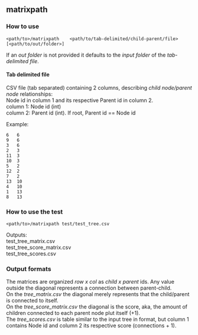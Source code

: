 ## matrixpath

### How to use
```
<path/to>/matrixpath    <path/to/tab-delimited/child-parent/file>    [<path/to/out/folder>]
```
If an *out folder* is not provided it defaults to the *input folder* of the *tab-delimited file*.  

#### Tab delimited file
CSV file (tab separated) containing 2 columns, describing *child node/parent node* relationships:  
Node id in column 1 and its respective Parent id in column 2.  
column 1: Node id (int)  
column 2: Parent id (int). If root, Parent id == Node id  
  
Example:  
```
6	6
9	6
3	6
2	3
11	3
10	3
5	2
12	2
7	2
13	10
4	10
1	13
8	13
```
### How to use the test

```
<path/to>/matrixpath test/test_tree.csv
```
Outputs:  
test_tree_matrix.csv  
test_tree_score_matrix.csv  
test_tree_scores.csv  

### Output formats

The matrices are organized *row x col* as *child x parent* ids.  Any value outside the diagonal represents a connection between parent-child.  
On the *tree_matrix.csv* the diagonal merely represents that the child/parent is connected to itself.  
On the *tree_score_matrix.csv* the diagonal is the score, aka, the amount of children connected to each parent node plut itself (+1).  
The *tree_scores.csv* is table similar to the input tree in format, but column 1 contains Node id and column 2 its respective score (connections + 1).  
